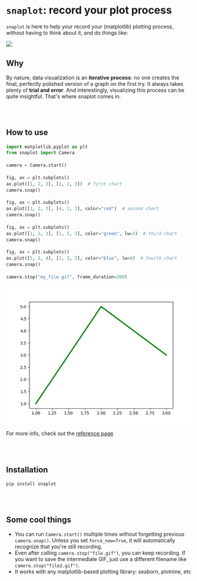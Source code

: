 # `snaplot`: record your plot process

`snaplot` is here to help your record your (matplotlib) plotting process, without having to think about it, and do things like:

![](docs/example.gif)

## Why

By nature, data visualization is an **iterative process**: no one creates the final, perfectly polished version of a graph on the first try. It always takes plenty of **trial and error**. And interestingly, visualizing this process can be quite insightful. That's where snaplot comes in.

<br><br>

## How to use

```python
import matplotlib.pyplot as plt
from snaplot import Camera

camera = Camera.start()

fig, ax = plt.subplots()
ax.plot([1, 2, 3], [1, 2, 3])  # first chart
camera.snap()

fig, ax = plt.subplots()
ax.plot([1, 2, 3], [4, 2, 3], color="red")  # second chart
camera.snap()

fig, ax = plt.subplots()
ax.plot([1, 2, 3], [1, 5, 3], color="green", lw=3)  # third chart
camera.snap()

fig, ax = plt.subplots()
ax.plot([5, 2, 4], [2, 3, 3], color="blue", lw=6)  # fourth chart
camera.snap()

camera.stop("my_file.gif", frame_duration=300)
```

![](docs/my_file.gif)

For more info, check out the [reference page](https://y-sunflower.github.io/snaplot/camera/)

<br><br>

## Installation

```bash
pip install snaplot
```

<br><br>

## Some cool things

- You can run `Camera.start()` multiple times without forgetting previous `camera.snap()`. Unless you set `force_new=True`, it will automatically recognize that you're still recording.
- Even after calling `camera.stop("file.gif")`, you can keep recording. If you want to save the intermediate GIF, just use a different filename like `camera.stop("file2.gif")`.
- It works with any matplotlib-based plotting library: seaborn, plotnine, etc
